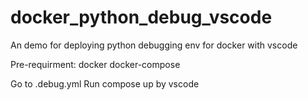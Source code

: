# docker_python_debug_vscode
An demo for deploying python debugging env for docker with vscode

Pre-requirment:
docker
docker-compose

Go to .debug.yml 
Run compose up by vscode
